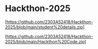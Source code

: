# Hackthon-2025

[https://github.com/2303A52418/Hackthon-2025/blob/main/student%20details.zip]

[https://github.com/2303A52418/Hackthon-2025/blob/main/Hackthon%20Code.zip]

